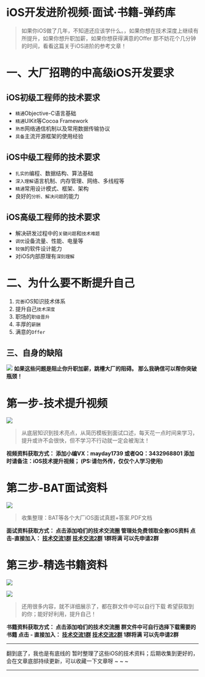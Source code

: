 # iOS开发进阶视频·面试·书籍-弹药库
> 如果你iOS做了几年，不知道还应该学什么。，如果你想在技术深度上继续有所提升，如果你想升职加薪，如果你想获得满意的Offer 那不妨花个几分钟的时间，看看这篇关于iOS进阶的参考文章！
# 一、大厂招聘的中高级iOS开发要求
## iOS初级工程师的技术要求
* `精通`Objective-C语言基础
* `精通`UIKit等Cocoa Framework
* `熟悉`网络通信机制以及常用数据传输协议
* `具备`主流开源框架的使用经验

## iOS中级工程师的技术要求
* `扎实的`编程、数据结构、算法基础
*  `深入理解`语言机制、内存管理、网络、多线程等
* `精通`常用设计模式、框架、架构
* 良好的`分析、解决问题`的能力

## iOS高级工程师的技术要求
* 解决研发过程中的`关键问题`和`技术难题`
* `调优`设备流量、性能、电量等
* `较强`的软件设计能力
* 对iOS内部原理有`深刻理解`

# 二、为什么要不断提升自己
1. `完善`iOS知识技术体系
2. 提升自己`技术深度`
3. 职场的`职级晋升`
4. 丰厚的`薪酬`
5. 满意的`Offer`

## 三、自身的缺陷
![](https://upload-images.jianshu.io/upload_images/22877992-2f76ded07fdae245.png?imageMogr2/auto-orient/strip%7CimageView2/2/w/1240)
**如果这些问题是阻止你升职加薪，跳槽大厂的阻碍。
那么我确信可以帮你突破瓶颈！**

# 第一步-技术提升视频
![](https://upload-images.jianshu.io/upload_images/22877992-e2ba018c006a4968.png?imageMogr2/auto-orient/strip%7CimageView2/2/w/1240)
>从底层知识到技术亮点，从简历模板到面试口述，每天花一点时间来学习，提升或许不会很快，但不学习不行动就一定会被淘汰！

**视频资料获取方式：
 添加小编VX：mayday1739 或者QQ：3432968801
添加时请备注：iOS技术提升视频； (PS:请勿外传，仅仅个人学习使用)**

# 第二步-BAT面试资料
![](https://upload-images.jianshu.io/upload_images/22877992-b8a0d2210cc3808f.png?imageMogr2/auto-orient/strip%7CimageView2/2/w/1240)
>收集整理：BAT等各个大厂iOS面试真题+答案.PDF文档

**面试资料获取方式：
点击添加咱们的技术交流圈  管理处免费领取全套iOS资料
点击-直接加入：
[技术交流1群](https://jq.qq.com/?_wv=1027&k=mxRiktJ0)
[技术交流2群](https://jq.qq.com/?_wv=1027&k=pRi4RmDi)
1群将满 可以先申请2群**



# 第三步-精选书籍资料
![](https://upload-images.jianshu.io/upload_images/22877992-501ea166a1f8ad83.png?imageMogr2/auto-orient/strip%7CimageView2/2/w/1240)

![](https://upload-images.jianshu.io/upload_images/22877992-2a59aa535ccfa1b2.png?imageMogr2/auto-orient/strip%7CimageView2/2/w/1240)

>还用很多内容，就不详细展示了，都在群文件中可以自行下载 希望获取到的你；能好好利用，提升自己！

**书籍资料获取方式：
点击添加咱们的技术交流圈  群文件中可自行选择下载需要的书籍
点击 - 直接加入：
[技术交流1群](https://jq.qq.com/?_wv=1027&k=mxRiktJ0)
[技术交流2群](https://jq.qq.com/?_wv=1027&k=pRi4RmDi)
1群将满 可以先申请2群**

******
翻到底了，我也是有底线的 
暂时整理了这些iOS的技术资料；后期收集到更好的，会在文章底部持续更新，可以收藏一下文章呀 ~ ~ ~
******


